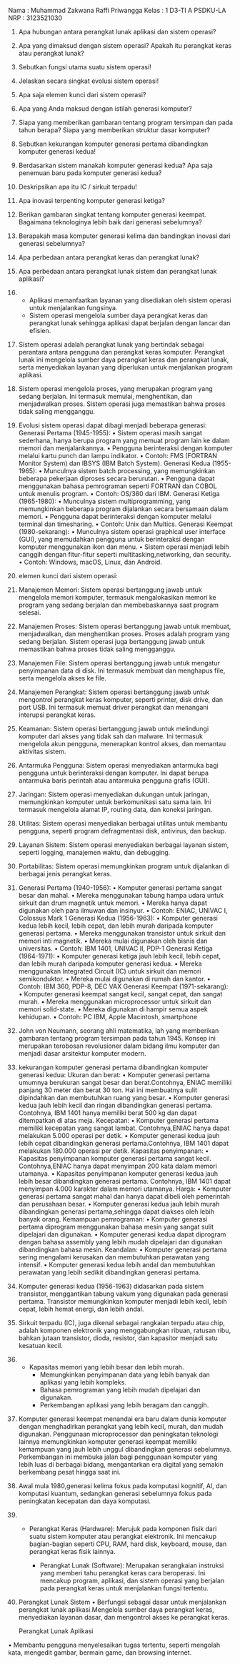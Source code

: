 Nama : Muhammad Zakwana Raffi Priwangga
Kelas   : 1 D3-TI A PSDKU-LA 
NRP    : 3123521030

1.	Apa hubungan antara perangkat lunak aplikasi dan sistem operasi?
2.	Apa yang dimaksud dengan sistem operasi? Apakah itu perangkat keras atau perangkat lunak?
3.	Sebutkan fungsi utama suatu sistem operasi!
4.	Jelaskan secara singkat evolusi sistem operasi!
5.	Apa saja elemen kunci dari sistem operasi?
6.	Apa yang Anda maksud dengan istilah generasi komputer?
7.	Siapa yang memberikan gambaran tentang program tersimpan dan pada tahun berapa? Siapa yang memberikan struktur dasar komputer?
8.	Sebutkan kekurangan komputer generasi pertama dibandingkan komputer generasi kedua!
9.	Berdasarkan sistem manakah komputer generasi kedua? Apa saja penemuan baru pada komputer generasi kedua?
10.	Deskripsikan apa itu IC / sirkuit terpadu!
11.	Apa inovasi terpenting komputer generasi ketiga?
12.	Berikan gambaran singkat tentang komputer generasi keempat. Bagaimana teknologinya lebih baik dari generasi sebelumnya?
13.	Berapakah masa komputer generasi kelima dan bandingkan inovasi dari generasi sebelumnya?
14.	Apa perbedaan antara perangkat keras dan perangkat lunak?
15.	Apa perbedaan antara perangkat lunak sistem dan perangkat lunak aplikasi?














1. - Aplikasi memanfaatkan layanan yang disediakan oleh sistem operasi untuk menjalankan fungsinya.
   - Sistem operasi mengelola sumber daya perangkat keras dan perangkat lunak sehingga aplikasi dapat berjalan dengan lancar dan efisien.

2. Sistem operasi adalah perangkat lunak yang bertindak sebagai perantara antara pengguna dan perangkat keras komputer. Perangkat lunak ini mengelola sumber daya perangkat keras dan perangkat lunak, serta menyediakan layanan yang diperlukan untuk menjalankan program aplikasi.

3. Sistem operasi mengelola proses, yang merupakan program yang sedang berjalan. Ini termasuk memulai, menghentikan, dan menjadwalkan proses. Sistem operasi juga memastikan bahwa proses tidak saling mengganggu.

4. Evolusi sistem operasi dapat dibagi menjadi beberapa generasi:
Generasi Pertama (1945-1955):
•	Sistem operasi masih sangat sederhana, hanya berupa program yang memuat program lain ke dalam memori dan menjalankannya.
•	Pengguna berinteraksi dengan komputer melalui kartu punch dan lampu indikator.
•	Contoh: FMS (FORTRAN Monitor System) dan IBSYS (IBM Batch System).
Generasi Kedua (1955-1965):
•	Munculnya sistem batch processing, yang memungkinkan beberapa pekerjaan diproses secara berurutan.
•	Pengguna dapat menggunakan bahasa pemrograman seperti FORTRAN dan COBOL untuk menulis program.
•	Contoh: OS/360 dari IBM.
Generasi Ketiga (1965-1980):
•	Munculnya sistem multiprogramming, yang memungkinkan beberapa program dijalankan secara bersamaan dalam memori.
•	Pengguna dapat berinteraksi dengan komputer melalui terminal dan timesharing.
•	Contoh: Unix dan Multics.
Generasi Keempat (1980-sekarang):
•	Munculnya sistem operasi graphical user interface (GUI), yang memudahkan pengguna untuk berinteraksi dengan komputer menggunakan ikon dan menu.
•	Sistem operasi menjadi lebih canggih dengan fitur-fitur seperti multitasking,networking, dan security.
•	Contoh: Windows, macOS, Linux, dan Android.

5. elemen kunci dari sistem operasi:
1. Manajemen Memori: 
Sistem operasi bertanggung jawab untuk mengelola memori komputer, termasuk mengalokasikan memori ke program yang sedang berjalan dan membebaskannya saat program selesai.
2. Manajemen Proses: 
Sistem operasi bertanggung jawab untuk membuat, menjadwalkan, dan menghentikan proses. Proses adalah program yang sedang berjalan. Sistem operasi juga bertanggung jawab untuk memastikan bahwa proses tidak saling mengganggu.
3. Manajemen File: 
Sistem operasi bertanggung jawab untuk mengatur penyimpanan data di disk. Ini termasuk membuat dan menghapus file, serta mengelola akses ke file.
4. Manajemen Perangkat: 
Sistem operasi bertanggung jawab untuk mengontrol perangkat keras komputer, seperti printer, disk drive, dan port USB. Ini termasuk memuat driver perangkat dan menangani interupsi perangkat keras.
5. Keamanan: 
Sistem operasi bertanggung jawab untuk melindungi komputer dari akses yang tidak sah dan malware. Ini termasuk mengelola akun pengguna, menerapkan kontrol akses, dan memantau aktivitas sistem.
6. Antarmuka Pengguna: 
Sistem operasi menyediakan antarmuka bagi pengguna untuk berinteraksi dengan komputer. Ini dapat berupa antarmuka baris perintah atau antarmuka pengguna grafis (GUI).
7. Jaringan: 
Sistem operasi menyediakan dukungan untuk jaringan, memungkinkan komputer untuk berkomunikasi satu sama lain. Ini termasuk mengelola alamat IP, routing data, dan koneksi jaringan.
8. Utilitas: 
Sistem operasi menyediakan berbagai utilitas untuk membantu pengguna, seperti program defragmentasi disk, antivirus, dan backup.
9. Layanan Sistem: 
Sistem operasi menyediakan berbagai layanan sistem, seperti logging, manajemen waktu, dan debugging.
10. Portabilitas: 
Sistem operasi memungkinkan program untuk dijalankan di berbagai jenis perangkat keras.

6. Generasi Pertama (1940-1956):
•	Komputer generasi pertama sangat besar dan mahal.
•	Mereka menggunakan tabung hampa udara untuk sirkuit dan drum magnetik untuk memori.
•	Mereka hanya dapat digunakan oleh para ilmuwan dan insinyur.
•	Contoh: ENIAC, UNIVAC I, Colossus Mark 1
Generasi Kedua (1956-1963):
•	Komputer generasi kedua lebih kecil, lebih cepat, dan lebih murah daripada komputer generasi pertama.
•	Mereka menggunakan transistor untuk sirkuit dan memori inti magnetik.
•	Mereka mulai digunakan oleh bisnis dan universitas.
•	Contoh: IBM 1401, UNIVAC II, PDP-1
Generasi Ketiga (1964-1971):
•	Komputer generasi ketiga jauh lebih kecil, lebih cepat, dan lebih murah daripada komputer generasi kedua.
•	Mereka menggunakan Integrated Circuit (IC) untuk sirkuit dan memori semikonduktor.
•	Mereka mulai digunakan di rumah dan kantor.
•	Contoh: IBM 360, PDP-8, DEC VAX
Generasi Keempat (1971-sekarang):
•	Komputer generasi keempat sangat kecil, sangat cepat, dan sangat murah.
•	Mereka menggunakan microprocessor untuk sirkuit dan memori solid-state.
•	Mereka digunakan di hampir semua aspek kehidupan.
•	Contoh: PC IBM, Apple Macintosh, smartphone

7. John von Neumann, seorang ahli matematika, lah yang memberikan gambaran tentang program tersimpan pada tahun 1945. Konsep ini merupakan terobosan revolusioner dalam bidang ilmu komputer dan menjadi dasar arsitektur komputer modern.

8. kekurangan komputer generasi pertama dibandingkan komputer generasi kedua:
Ukuran dan berat:
•	Komputer generasi pertama umumnya berukuran sangat besar dan berat.Contohnya, ENIAC memiliki panjang 30 meter dan berat 30 ton. Hal ini membuatnya sulit dipindahkan dan membutuhkan ruang yang besar.
•	Komputer generasi kedua jauh lebih kecil dan ringan dibandingkan generasi pertama. Contohnya, IBM 1401 hanya memiliki berat 500 kg dan dapat ditempatkan di atas meja.
Kecepatan:
•	Komputer generasi pertama memiliki kecepatan yang sangat lambat. Contohnya,ENIAC hanya dapat melakukan 5.000 operasi per detik.
•	Komputer generasi kedua jauh lebih cepat dibandingkan generasi pertama.Contohnya, IBM 1401 dapat melakukan 180.000 operasi per detik.
Kapasitas penyimpanan:
•	Kapasitas penyimpanan komputer generasi pertama sangat kecil. Contohnya,ENIAC hanya dapat menyimpan 200 kata dalam memori utamanya.
•	Kapasitas penyimpanan komputer generasi kedua jauh lebih besar dibandingkan generasi pertama. Contohnya, IBM 1401 dapat menyimpan 4.000 karakter dalam memori utamanya.
Harga:
•	Komputer generasi pertama sangat mahal dan hanya dapat dibeli oleh pemerintah dan perusahaan besar.
•	Komputer generasi kedua jauh lebih murah dibandingkan generasi pertama,sehingga dapat diakses oleh lebih banyak orang.
Kemampuan pemrograman:
•	Komputer generasi pertama diprogram menggunakan bahasa mesin yang sangat sulit dipelajari dan digunakan.
•	Komputer generasi kedua dapat diprogram dengan bahasa assembly yang lebih mudah dipelajari dan digunakan dibandingkan bahasa mesin.
Keandalan:
•	Komputer generasi pertama sering mengalami kerusakan dan membutuhkan perawatan yang intensif.
•	Komputer generasi kedua lebih andal dan membutuhkan perawatan yang lebih sedikit dibandingkan generasi pertama.


9. Komputer generasi kedua (1956-1963) didasarkan pada sistem transistor, menggantikan tabung vakum yang digunakan pada generasi pertama. Transistor memungkinkan komputer menjadi lebih kecil, lebih cepat, lebih hemat energi, dan lebih andal.

10. Sirkuit terpadu (IC), juga dikenal sebagai rangkaian terpadu atau chip, adalah komponen elektronik yang menggabungkan ribuan, ratusan ribu, bahkan jutaan transistor, dioda, resistor, dan kapasitor menjadi satu kesatuan kecil.




11.  - Kapasitas memori yang lebih besar dan lebih murah.
       - Memungkinkan penyimpanan data yang lebih banyak dan aplikasi yang lebih   kompleks.
       - Bahasa pemrograman yang lebih mudah dipelajari dan digunakan.
       - Perkembangan aplikasi yang lebih beragam dan canggih.

12. Komputer generasi keempat menandai era baru dalam dunia komputer dengan menghadirkan perangkat yang lebih kecil, murah, dan mudah digunakan. Penggunaan microprocessor dan peningkatan teknologi lainnya memungkinkan komputer generasi keempat memiliki kemampuan yang jauh lebih unggul dibandingkan generasi sebelumnya. Perkembangan ini membuka jalan bagi penggunaan komputer yang lebih luas di berbagai bidang, mengantarkan era digital yang semakin berkembang pesat hingga saat ini.

13. Awal mula 1980,generasi kelima fokus pada komputasi kognitif, AI, dan komputasi kuantum, sedangkan generasi sebelumnya fokus pada peningkatan kecepatan dan daya komputasi.

14. - Perangkat Keras (Hardware): Merujuk pada komponen fisik dari suatu sistem komputer atau perangkat elektronik. Ini mencakup bagian-bagian seperti CPU, RAM, hard disk, keyboard, mouse, dan perangkat keras fisik lainnya.

       - Perangkat Lunak (Software): Merupakan serangkaian instruksi yang memberi tahu perangkat keras cara beroperasi. Ini mencakup program, aplikasi, dan sistem operasi yang berjalan pada perangkat keras untuk menjalankan fungsi tertentu.

15. Perangkat Lunak Sistem
•	Berfungsi sebagai dasar untuk menjalankan perangkat lunak aplikasi.Mengelola sumber daya perangkat keras, menyediakan layanan dasar, dan mengontrol akses ke perangkat keras.

      Perangkat Lunak Aplikasi

•	Membantu pengguna menyelesaikan tugas tertentu, seperti mengolah kata, mengedit gambar, bermain game, dan browsing internet.
